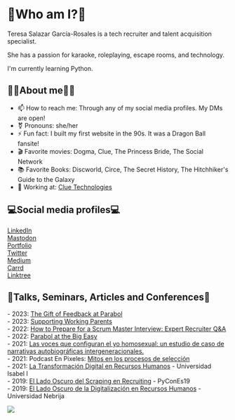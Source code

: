<h1>🤗Who am I?🤗</H1>

Teresa Salazar García-Rosales is a tech recruiter and talent acquisition specialist.

She has a passion for karaoke, roleplaying, escape rooms, and technology.

I'm currently learning Python.

<h2>👩🏻About me👩🏻</h2>

- 📫 How to reach me: Through any of my social media profiles. My DMs are open!
- ⚧️ Pronouns: she/her
- ⚡ Fun fact: I built my first website in the 90s. It was a Dragon Ball fansite! 
- 🎬 Favorite movies: Dogma, Clue, The Princess Bride, The Social Network
- 📚 Favorite Books: Discworld, Circe, The Secret History, The Hitchhiker's Guide to the Galaxy
- 🏦 Working at: <a href="https://clue.aero/">Clue Technologies</a>

<h2>💻Social media profiles💻</h2>
<a href="https://www.linkedin.com/in/seleccionit/?locale=en_US">LinkedIn</a>
<br><a href="https://tech.lgbt/@tsalazargr">Mastodon</a>
<br><a href="http://teresa-salazar.surge.sh/">Portfolio</a>
<br><a href="http://twitter.com/tsalazargr">Twitter</a>
<br><a href="https://tsalazargr.medium.com/">Medium</a>
<br><a href="https://tsalazargr.carrd.co/">Carrd</a>
<br><a href="https://linktr.ee/tsalazargr">Linktree</a>

<h2>🎤Talks, Seminars, Articles and Conferences🎤</h2>
- 2023: <a href="https://www.linkedin.com/pulse/335-gift-feedback-parabol-parabol/?trackingId=b%2BQE7ga4SL6s9z%2Fp2DzO8g%3D%3D">The Gift of Feedback at Parabol</a>
<br>- 2023: <a href="https://www.linkedin.com/pulse/347-supporting-working-parents-parabol/?trackingId=Rgir1VySQHyABUa7V2CI2w%3D%3D">Supporting Working Parents</a>
<br>- 2022: <a href="https://www.parabol.co/blog/how-to-prepare-for-a-scrum-master-interview/">How to Prepare for a Scrum Master Interview: Expert Recruiter Q&A</a>
<br>- 2022: <a href="https://www.parabol.co/blog/296-parabol-at-the-big-easy/">Parabol at the Big Easy</a>
<br>- 2021: <a href="https://dialnet.unirioja.es/servlet/articulo?codigo=8420097">Las voces que configuran el yo homosexual: un estudio de caso de narrativas autobiográficas intergeneracionales.</a>
<br>- 2021: Podcast En Pixeles: <a href="https://podcasts.apple.com/us/podcast/mitos-en-los-procesos-de-selecci%C3%B3n-invitada-tsalazargr/id1595085432?i=1000544104062">Mitos en los procesos de selección</a>
<br>- 2021: <a href="https://www.ui1.es/sala-de-prensa/webinar-en-la-universidad-isabel-i-sobre-la-transformacion-digital-en-opensistemas">La Transformación Digital en Recursos Humanos</a> - Universidad Isabel I 
<br>- 2019: <a href="https://www.youtube.com/watch?v=Z7gQGcVtBiM&feature=youtu.be">El Lado Oscuro del Scraping en Recruiting</a> - PyConEs19
<br>- 2019: <a href="https://www.nebrija.com/medios/informatica/2019/02/04/teresa-salazar-de-open-sistemas-nos-acerco-el-lado-oscuro-de-la-digitalizacion-en-recursos-humanos/">El Lado Oscuro de la Digitalización en Recursos Humanos</a> - Universidad Nebrija

![](https://komarev.com/ghpvc/?username=TSalazargr)

<!--
**TSalazargr/TSalazargr** is a ✨ _special_ ✨ repository because its `README.md` (this file) appears on your GitHub profile.

Here are some ideas to get you started:

- 🔭 I’m currently working on ...
- 🌱 I’m currently learning ...
- 👯 I’m looking to collaborate on ...
- 🤔 I’m looking for help with ...
- 💬 Ask me about ...
- 📫 How to reach me: ...
- 😄 Pronouns: ...
- ⚡ Fun fact: ...
-->
